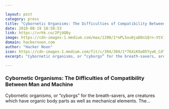 ```yaml
---

layout: post
category: press
title: "Cybornetic Organisms: The Difficulties of Compatibility Between Man and Machine"
date: 2018-08-19 18:50:53
link: https://vrhk.co/2PjUQ0y
image: https://cdn-images-1.medium.com/max/1200/1*oPL5ou0jaD8n1Qrn-VtV1g.jpeg
domain: hackernoon.com
author: "Hacker Noon"
icon: https://cdn-images-1.medium.com/fit/c/304/304/1*76XiKOa05Yya6_CdYX8pVg.jpeg
excerpt: "Cybornetic organisms, or “cyborgs” for the breath-savers, are creatures which have organic body parts as well as mechanical elements. The…"

---
```


### Cybornetic Organisms: The Difficulties of Compatibility Between Man and Machine

Cybornetic organisms, or “cyborgs” for the breath-savers, are creatures which have organic body parts as well as mechanical elements. The…
